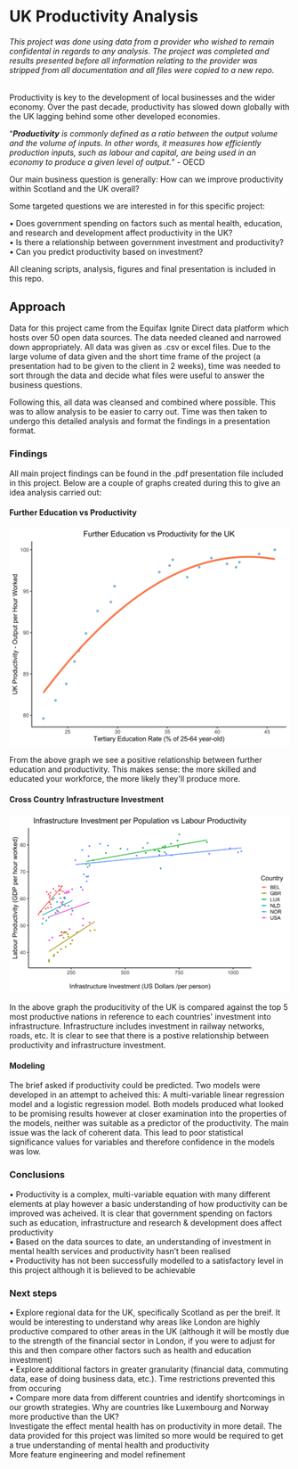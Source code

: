 # UK Productivity Analysis

###### <i> This project was done using data from a provider who wished to remain confidental in regards to any analysis. The project was completed and results presented before all information relating to the provider was stripped from all documentation and all files were copied to a new repo. </i>

Productivity is key to the development of local businesses and the wider economy. Over the past decade, productivity has slowed down globally with the UK lagging behind some other developed economies.


“<b><i>Productivity</b> is commonly defined as a ratio between the output volume and the volume of inputs. In other words, it measures how efficiently production inputs, such as labour and capital, are being used in an economy to produce a given level of output.”</i> - OECD


Our main business question is generally: How can we improve productivity within Scotland and the UK overall?

Some targeted questions we are interested in for this specific project:

• Does government spending on factors such as mental health, education, and research and development affect productivity in the UK?<br>
• Is there a relationship between government investment and productivity?<br>
• Can you predict productivity based on investment?<br>

All cleaning scripts, analysis, figures and final presentation is included in this repo.

## Approach
Data for this project came from the Equifax Ignite Direct data platform which hosts over 50 open data sources. The data needed cleaned and narrowed down appropriately. All data was given as .csv or excel files. Due to the large volume of data given and the short time frame of the project (a presentation had to be given to the client in 2 weeks), time was needed to sort through the data and decide what files were useful to answer the business questions.

Following this, all data was cleansed and combined where possible. This was to allow analysis to be easier to carry out. Time was then taken to undergo this detailed analysis and format the findings in a presentation format. 

### Findings
All main project findings can be found in the .pdf presentation file included in this project. Below are a couple of graphs created during this to give an idea analysis carried out:

#### Further Education vs Productivity 
![Further Education vs Productivity](https://github.com/TICbhoy94/uk_productivity_analysis/blob/main/presentation/further_education_vs_productivity_uk.png)

From the above graph we see a positive relationship between further education and productivity. This makes sense: the more skilled and educated your workforce, the more likely they'll produce more.

#### Cross Country Infrastructure Investment
![Cross Country Infrastructure Investment](https://github.com/TICbhoy94/uk_productivity_analysis/blob/main/presentation/cross_country_infrastructure_investment_graph.png)

In the above graph the producitivity of the UK is compared against the top 5 most productive nations in reference to each countries' investment into infrastructure. Infrastructure includes investment in railway networks, roads, etc. It is clear to see that there is a postive relationship between productivity and infrastructure investment.

#### Modeling

The brief asked if productivity could be predicted. Two models were developed in an attempt to acheived this: A multi-variable linear regression model and a logistic regression model. Both models produced what looked to be promising results however at closer examination into the properties of the models, neither was suitable as a predictor of the productivity. The main issue was the lack of coherent data. This lead to poor statistical significance values for variables and therefore confidence in the models was low.

### Conclusions

• Productivity is a complex, multi-variable equation with many different elements at play however a basic understanding of how productivity can be improved was acheived. It is clear that government spending on factors such as education, infrastructure and research & development does affect productivity <br>
• Based on the data sources to date, an understanding of investment in mental health services and productivity hasn’t been realised <br>
• Productivity has not been successfully modelled to a satisfactory level in this project although it is believed to be achievable <br> 

### Next steps
• Explore regional data for the UK, specifically Scotland as per the breif. It would be interesting to understand why areas like London are highly productive compared to other areas in the UK (although it will be mostly due to the strength of the financial sector in London, if you were to adjust for this and then compare other factors such as health and education investment) <br>
• Explore additional factors in greater granularity (financial data, commuting data, ease of doing business data, etc.). Time restrictions prevented this from occuring<br>
• Compare more data from different countries and identify shortcomings in our growth strategies. Why are countries like Luxembourg and Norway more productive than the UK? <br>
Investigate the effect mental health has on productivity in more detail. The data provided for this project was limited so more would be required to get a true understanding of mental health and productivity <br>
More feature engineering and model refinement

